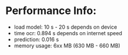 # Performance Info:

- load model: 10 s - 20 s depends on device
- time ocr: 0.894 s depends on internet speed
- prediction: 0.016 s
- memory usage: 6xx MB (630 MB - 660 MB)
